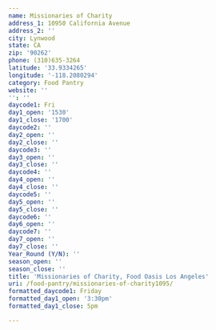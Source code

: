 ```yaml
---
name: Missionaries of Charity
address_1: 10950 California Avenue
address_2: ''
city: Lynwood
state: CA
zip: '90262'
phone: (310)635-3264
latitude: '33.9334265'
longitude: '-118.2080294'
category: Food Pantry
website: ''
'': ''
daycode1: Fri
day1_open: '1530'
day1_close: '1700'
daycode2: ''
day2_open: ''
day2_close: ''
daycode3: ''
day3_open: ''
day3_close: ''
daycode4: ''
day4_open: ''
day4_close: ''
daycode5: ''
day5_open: ''
day5_close: ''
daycode6: ''
day6_open: ''
daycode7: ''
day7_open: ''
day7_close: ''
Year_Round (Y/N): ''
season_open: ''
season_close: ''
title: 'Missionaries of Charity, Food Oasis Los Angeles'
uri: /food-pantry/missionaries-of-charity1095/
formatted_daycode1: Friday
formatted_day1_open: '3:30pm'
formatted_day1_close: 5pm

---
```

